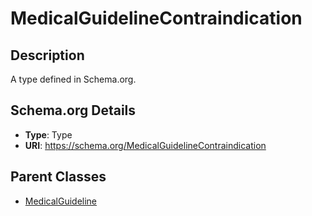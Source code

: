 # MedicalGuidelineContraindication

## Description
A type defined in Schema.org.

## Schema.org Details
- **Type**: Type
- **URI**: https://schema.org/MedicalGuidelineContraindication

## Parent Classes
- [MedicalGuideline](../MedicalGuideline.md)

